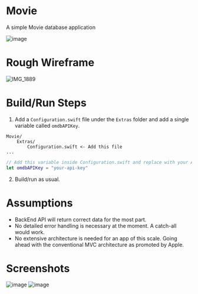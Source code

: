 # Movie

A simple Movie database application

![image](https://github.com/user-attachments/assets/bb9266e1-2d2e-4031-a37a-536c32e8fe73)

# Rough Wireframe

![IMG_1889](https://github.com/user-attachments/assets/529656b1-e99a-4f78-9203-997d7baf60e1)

# Build/Run Steps

1. Add a `Configuration.swift` file under the `Extras` folder and add a single variable called `omdbAPIKey`.

```
Movie/
    Extras/
        Configuration.swift <- Add this file
...
```

```swift
// Add this variable inside Configuration.swift and replace with your API key
let omdbAPIKey = "your-api-key"
```

2. Build/run as usual.

# Assumptions

-   BackEnd API will return correct data for the most part.
-   No detailed error handling is necessary at the moment. A catch-all would work.
-   No extensive architecture is needed for an app of this scale. Going ahead with the conventional MVC architecture as promoted by Apple.

# Screenshots

![image](https://github.com/user-attachments/assets/aea35597-b237-4365-b7c8-78ba3e250c1d)
![image](https://github.com/user-attachments/assets/465199a2-2725-40bc-b340-22c9326a635a)
